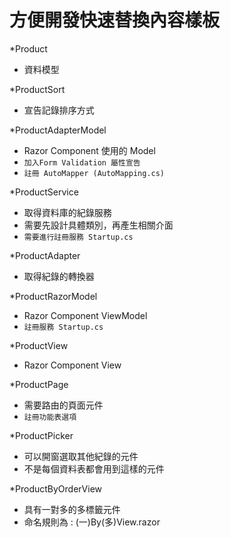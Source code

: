 # 方便開發快速替換內容樣板

*Product
  * 資料模型

*ProductSort
  * 宣告記錄排序方式

*ProductAdapterModel
  * Razor Component 使用的 Model
  * `加入Form Validation 屬性宣告` 
  * `註冊 AutoMapper (AutoMapping.cs)`

*ProductService
  * 取得資料庫的紀錄服務
  * 需要先設計具體類別，再產生相關介面
  * `需要進行註冊服務 Startup.cs`

*ProductAdapter
  * 取得紀錄的轉換器

*ProductRazorModel
  * Razor Component ViewModel
  * `註冊服務 Startup.cs`

*ProductView
  * Razor Component View

*ProductPage
  * 需要路由的頁面元件
  * `註冊功能表選項`

*ProductPicker
  * 可以開窗選取其他紀錄的元件
  * 不是每個資料表都會用到這樣的元件

*ProductByOrderView
  * 具有一對多的多標籤元件
  * 命名規則為 : (一)By(多)View.razor

